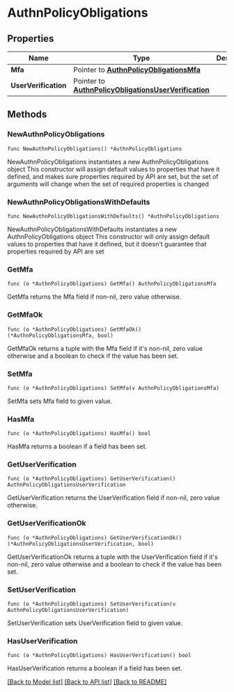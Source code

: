 # AuthnPolicyObligations

## Properties

Name | Type | Description | Notes
------------ | ------------- | ------------- | -------------
**Mfa** | Pointer to [**AuthnPolicyObligationsMfa**](AuthnPolicyObligationsMfa.md) |  | [optional] 
**UserVerification** | Pointer to [**AuthnPolicyObligationsUserVerification**](AuthnPolicyObligationsUserVerification.md) |  | [optional] 

## Methods

### NewAuthnPolicyObligations

`func NewAuthnPolicyObligations() *AuthnPolicyObligations`

NewAuthnPolicyObligations instantiates a new AuthnPolicyObligations object
This constructor will assign default values to properties that have it defined,
and makes sure properties required by API are set, but the set of arguments
will change when the set of required properties is changed

### NewAuthnPolicyObligationsWithDefaults

`func NewAuthnPolicyObligationsWithDefaults() *AuthnPolicyObligations`

NewAuthnPolicyObligationsWithDefaults instantiates a new AuthnPolicyObligations object
This constructor will only assign default values to properties that have it defined,
but it doesn't guarantee that properties required by API are set

### GetMfa

`func (o *AuthnPolicyObligations) GetMfa() AuthnPolicyObligationsMfa`

GetMfa returns the Mfa field if non-nil, zero value otherwise.

### GetMfaOk

`func (o *AuthnPolicyObligations) GetMfaOk() (*AuthnPolicyObligationsMfa, bool)`

GetMfaOk returns a tuple with the Mfa field if it's non-nil, zero value otherwise
and a boolean to check if the value has been set.

### SetMfa

`func (o *AuthnPolicyObligations) SetMfa(v AuthnPolicyObligationsMfa)`

SetMfa sets Mfa field to given value.

### HasMfa

`func (o *AuthnPolicyObligations) HasMfa() bool`

HasMfa returns a boolean if a field has been set.

### GetUserVerification

`func (o *AuthnPolicyObligations) GetUserVerification() AuthnPolicyObligationsUserVerification`

GetUserVerification returns the UserVerification field if non-nil, zero value otherwise.

### GetUserVerificationOk

`func (o *AuthnPolicyObligations) GetUserVerificationOk() (*AuthnPolicyObligationsUserVerification, bool)`

GetUserVerificationOk returns a tuple with the UserVerification field if it's non-nil, zero value otherwise
and a boolean to check if the value has been set.

### SetUserVerification

`func (o *AuthnPolicyObligations) SetUserVerification(v AuthnPolicyObligationsUserVerification)`

SetUserVerification sets UserVerification field to given value.

### HasUserVerification

`func (o *AuthnPolicyObligations) HasUserVerification() bool`

HasUserVerification returns a boolean if a field has been set.


[[Back to Model list]](../README.md#documentation-for-models) [[Back to API list]](../README.md#documentation-for-api-endpoints) [[Back to README]](../README.md)


